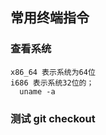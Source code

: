 
## 常用终端指令

  ### 查看系统 
    x86_64 表示系统为64位
    i686 表示系统32位的；
      uname -a 
  
  ### 测试 git checkout